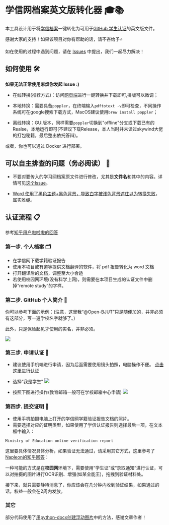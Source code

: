 # 学信网档案英文版转化器 🎓📚

本工具设计用于将[学信档案](https://my.chsi.com.cn/archive/bab/index.action)一键转化为可用于[GitHub 学生认证](https://education.github.com/discount_requests/application)的英文版文件。

感谢大家的支持！如果该项目对你有帮助的话，请不吝给予⭐️

如在使用的过程中遇到问题，请在 [Issues](https://github.com/Nagi-ovo/CHSI-Converter/issues) 中提出，我们一起尽力解决！

## 如何使用 🛠️

**如果无法正常使用麻烦你发起 Issue :)**

- 在线转换(推荐方式)：访问[网页端](http://www.ez4stu.nagi.fun/)进行一键转换并下载即可,排版可以微调；

- 本地转换：需要具备`poppler`，在终端输入`pdftotext -v`即可检查，不同操作系统可在google搜索下载方式，MacOS建议使用`brew install poppler`；

- 离线转换：GUI版本，同样需要`poppler`切换到"offline"分支或下载已有的Realse，本地运行即可(不建议下载Release，本人当时并未读过skywind大佬的打包秘籍，最后整出依托答辩)。

或者，你也可以通过 Docker 进行部署。

## 可以自主排查的问题（务必阅读） 🐛

- 不要对要传入的学习网档案原文件进行修改，尤其是**文件名**和其中的内容。详情可见[这个Issue](https://github.com/Nagi-ovo/CHSI-Converter/issues/13)。

- [Word 使用了黑色主题+黑色背景，导致白字被浅色背景遮住以为转换失败](https://github.com/Nagi-ovo/CHSI-Converter/issues/7)，属实难绷。

## 认证流程 📋

参考[知乎用户啦啦啦的回答](https://zhuanlan.zhihu.com/p/618772237)

### 第一步. 个人档案 🗂️

- 在学信网下载学籍验证报告
- 使用本项目或有道等提供文档翻译的软件，将 pdf 报告转化为 word 文档
- 打开翻译后的文档，调整至大小合适
- 若使用校园网环境(没有科学上网)，则需要在本项目生成的认证文件中删掉“remote study”的字样。
  
### 第二步. GitHub 个人简介 🐙

你可以参考下面的示例：(注意，这里我“@Open-BJUT”只是随便加的，并非必须有这部分，写一遍学校名字就够了。)

此外，只是保险起见才使用的实名，并非必须。

<img src="https://thatwebsite.oss-cn-hongkong.aliyuncs.com/ez4stu_doc.png">

### 第三步. 申请认证 📱

- 建议使用手机端进行申请，因为后面需要使用镜头拍照，电脑操作不便。
  [点击这里进行认证](https://education.github.com/discount_requests/application)

- 选择“我是学生”
  <img src="https://thatwebsite.oss-cn-hongkong.aliyuncs.com/doc_1.jpg">

- 按照下图进行操作(教育邮箱一般可在学校邮箱中心申请)
  <img src="https://thatwebsite.oss-cn-hongkong.aliyuncs.com/doc_2.png">

### 第四步. 提交证明 📸

- 使用手机拍摄电脑上打开的学信网学籍验证报告文档的照片。
- 需要选择对应的证明类型，如果使用了学信认证报告则选择最后一项，在文本框中输入：

```
Ministry of Education online verification report
```

这里要具体情况具体分析，如果验证无法通过，请采用其它方式，这里参考了[Napleon的知乎回答](https://zhuanlan.zhihu.com/p/672294491?utm_psn=1719124334688301057)：

一种可能的方式是在**校园网**环境下，需要使用“学生证”或“录取通知”进行认证，可以对拍摄的图片进行OCR识别、增强(如某全能王)，拖拽到验证材料处。

接下来，就只需要静待消息了，你应该会在几分钟内收到验证结果，如果通过的话，权益一般会在2周内发放。

### 其它

部分代码使用了[用python-docx创建浮动图片](https://blog.csdn.net/BF02jgtRS00XKtCx/article/details/111188806)中的方法，感谢文章作者！

